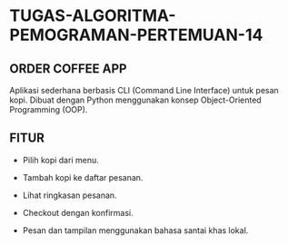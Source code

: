 # TUGAS-ALGORITMA-PEMOGRAMAN-PERTEMUAN-14

## ORDER COFFEE APP

Aplikasi sederhana berbasis CLI (Command Line Interface) untuk pesan kopi.
Dibuat dengan Python menggunakan konsep Object-Oriented Programming (OOP).

## FITUR

- Pilih kopi dari menu.

- Tambah kopi ke daftar pesanan.

- Lihat ringkasan pesanan.

- Checkout dengan konfirmasi.

- Pesan dan tampilan menggunakan bahasa santai khas lokal.

